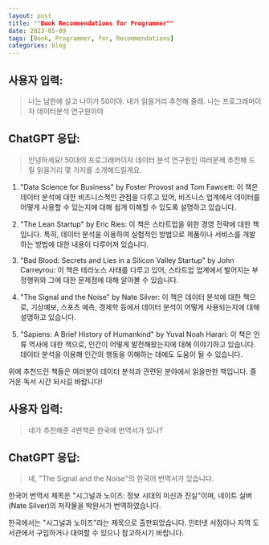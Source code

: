 ```yaml
---
layout: post
title: ""Book Recommendations for Programmer""
date: 2023-05-09
tags: [Book, Programmer, for, Recommendations]
categories: blog
---
```


## 사용자 입력:
> 나는 남한에 살고 나이가 50이야. 내가 읽을거리 추천해 줄래. 나는 프로그래머이자 데이터분석 연구원이야

## ChatGPT 응답:
> 안녕하세요! 50대의 프로그래머이자 데이터 분석 연구원인 여러분께 추천해 드릴 읽을거리 몇 가지를 소개해드릴게요.

1. "Data Science for Business" by Foster Provost and Tom Fawcett: 이 책은 데이터 분석에 대한 비즈니스적인 관점을 다루고 있어, 비즈니스 업계에서 데이터를 어떻게 사용할 수 있는지에 대해 쉽게 이해할 수 있도록 설명하고 있습니다.

2. "The Lean Startup" by Eric Ries: 이 책은 스타트업을 위한 경영 전략에 대한 책입니다. 특히, 데이터 분석을 이용하여 실험적인 방법으로 제품이나 서비스를 개발하는 방법에 대한 내용이 다루어져 있습니다.

3. "Bad Blood: Secrets and Lies in a Silicon Valley Startup" by John Carreyrou: 이 책은 테라노스 사태를 다루고 있어, 스타트업 업계에서 벌어지는 부정행위와 그에 대한 문제점에 대해 알아볼 수 있습니다.

4. "The Signal and the Noise" by Nate Silver: 이 책은 데이터 분석에 대한 책으로, 기상예보, 스포츠 예측, 경제학 등에서 데이터 분석이 어떻게 사용되는지에 대해 설명하고 있습니다.

5. "Sapiens: A Brief History of Humankind" by Yuval Noah Harari: 이 책은 인류 역사에 대한 책으로, 인간이 어떻게 발전해왔는지에 대해 이야기하고 있습니다. 데이터 분석을 이용해 인간의 행동을 이해하는 데에도 도움이 될 수 있습니다.

위에 추천드린 책들은 여러분이 데이터 분석과 관련된 분야에서 읽을만한 책입니다. 즐거운 독서 시간 되시길 바랍니다!

## 사용자 입력:
> 네가 추천해준 4번책은 한국에 번역서가 있나?

## ChatGPT 응답:
> 네, "The Signal and the Noise"의 한국어 번역서가 있습니다. 

한국어 번역서 제목은 "시그널과 노이즈: 정보 시대의 미신과 진실"이며, 네이트 실버(Nate Silver)의 저작물을 박완서가 번역하였습니다. 

한국에서는 "시그널과 노이즈"라는 제목으로 출판되었습니다. 인터넷 서점이나 지역 도서관에서 구입하거나 대여할 수 있으니 참고하시기 바랍니다.

